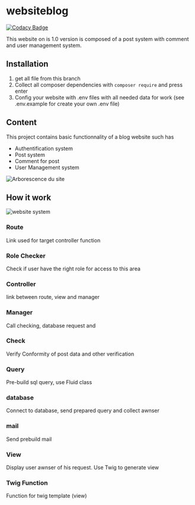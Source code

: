 # websiteblog

[![Codacy Badge](https://api.codacy.com/project/badge/Grade/1fc9bb1cc9aa45fdbf177dbce09d70f3)](https://app.codacy.com/gh/Jersey276/TristanLefevre_5_29042021?utm_source=github.com&utm_medium=referral&utm_content=Jersey276/TristanLefevre_5_29042021&utm_campaign=Badge_Grade_Settings)

This website on is 1.0 version is composed of a post system with comment and user management system.

## Installation

1.  get all file from this branch
2.  Collect all composer dependencies with `composer require` and press enter
3.  Config your website with .env files with all needed data for work (see .env.example for create your own .env file)

## Content

This project contains basic functionnality of a blog website such has
-  Authentification system
-  Post system
-  Comment for post
-  User Management system

 ![Arborescence du site](https://user-images.githubusercontent.com/83149814/120319381-3d7d8b00-c2e1-11eb-9193-bcc59f33d991.png)

## How it work

![website system](https://user-images.githubusercontent.com/83149814/120321424-93ebc900-c2e3-11eb-9623-ac0d9e9ea83b.png)

### Route
Link used for target controller function
### Role Checker
Check if user have the right role for access to this area
### Controller
link between route, view and manager
### Manager
Call checking, database request and 
### Check
Verify Conformity of post data and other verification
### Query
Pre-build sql query, use Fluid class
### database
Connect to database, send prepared query and collect awnser
### mail
Send prebuild mail
### View
Display user awnser of his request. Use Twig to generate view
### Twig Function
Function for twig template (view)

